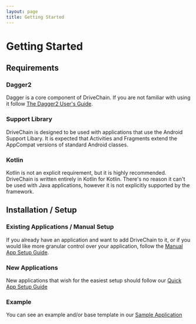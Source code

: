 ```yaml
---
layout: page
title: Getting Started
---
```


Getting Started
===============

Requirements
------------

### Dagger2

Dagger is a core component of DriveChain. If you are not familiar with
using it follow [The Dagger2 User's Guide].

[The Dagger2 User's Guide]:https://google.github.io/dagger/users-guide.html

### Support Library

DriveChain is designed to be used with applications that use the Android
Support Libary. It is expected that Activities and Fragments extend the
AppCompat versions of standard Android classes.

### Kotlin

Kotlin is not an explicit requirement, but it is highly recommended.
DriveChain is written entirely in Kotlin for Kotlin. There's no reason
it can't be used with Java applications, however it is not explicitly 
supported by the framework.

Installation / Setup
--------------------

### Existing Applications / Manual Setup

If you already have an application and want to add DriveChain to it, 
or if you would like more granular control over your application,
follow the [Manual App Setup Guide].

### New Applications

New applications that wish for the easiest setup should follow our
[Quick App Setup Guide]

### Example

You can see an example and/or base template in our [Sample Application] 

[Manual App Setup Guide]:/manual-app-setup
[Quick App Setup Guide]:/quick-app-setup
[Sample Application]:https://github.com/InkApplications/DriveChain/tree/master/sample-project
